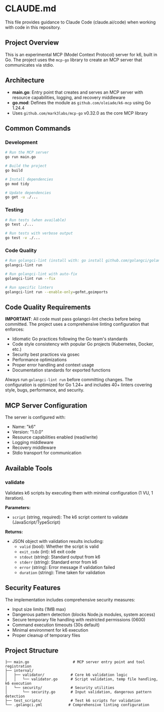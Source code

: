 # CLAUDE.md

This file provides guidance to Claude Code (claude.ai/code) when working with code in this repository.

## Project Overview

This is an experimental MCP (Model Context Protocol) server for k6, built in Go. The project uses the `mcp-go` library to create an MCP server that communicates via stdio.

## Architecture

- **main.go**: Entry point that creates and serves an MCP server with resource capabilities, logging, and recovery middleware
- **go.mod**: Defines the module as `github.com/oleiade/k6-mcp` using Go 1.24.4
- Uses `github.com/mark3labs/mcp-go` v0.32.0 as the core MCP library

## Common Commands

### Development
```bash
# Run the MCP server
go run main.go

# Build the project
go build

# Install dependencies
go mod tidy

# Update dependencies
go get -u ./...
```

### Testing
```bash
# Run tests (when available)
go test ./...

# Run tests with verbose output
go test -v ./...
```

### Code Quality
```bash
# Run golangci-lint (install with: go install github.com/golangci/golangci-lint/cmd/golangci-lint@latest)
golangci-lint run

# Run golangci-lint with auto-fix
golangci-lint run --fix

# Run specific linters
golangci-lint run --enable-only=gofmt,goimports
```

## Code Quality Requirements

**IMPORTANT**: All code must pass golangci-lint checks before being committed. The project uses a comprehensive linting configuration that enforces:

- Idiomatic Go practices following the Go team's standards
- Code style consistency with popular Go projects (Kubernetes, Docker, etc.)
- Security best practices via gosec
- Performance optimizations
- Proper error handling and context usage
- Documentation standards for exported functions

Always run `golangci-lint run` before committing changes. The configuration is optimized for Go 1.24+ and includes 40+ linters covering style, bugs, performance, and security.

## MCP Server Configuration

The server is configured with:
- Name: "k6"
- Version: "1.0.0"  
- Resource capabilities enabled (read/write)
- Logging middleware
- Recovery middleware
- Stdio transport for communication

## Available Tools

### validate
Validates k6 scripts by executing them with minimal configuration (1 VU, 1 iteration).

**Parameters:**
- `script` (string, required): The k6 script content to validate (JavaScript/TypeScript)

**Returns:**
- JSON object with validation results including:
  - `valid` (bool): Whether the script is valid
  - `exit_code` (int): k6 exit code
  - `stdout` (string): Standard output from k6
  - `stderr` (string): Standard error from k6
  - `error` (string): Error message if validation failed
  - `duration` (string): Time taken for validation

## Security Features

The implementation includes comprehensive security measures:
- Input size limits (1MB max)
- Dangerous pattern detection (blocks Node.js modules, system access)
- Secure temporary file handling with restricted permissions (0600)
- Command execution timeouts (30s default)
- Minimal environment for k6 execution
- Proper cleanup of temporary files

## Project Structure

```
├── main.go                    # MCP server entry point and tool registration
├── internal/
│   ├── validator/            # Core k6 validation logic
│   │   └── validator.go      # Script validation, temp file handling, k6 execution
│   └── security/             # Security utilities
│       └── security.go       # Input validation, dangerous pattern detection
├── test_scripts/             # Test k6 scripts for validation
└── .golangci.yml            # Comprehensive linting configuration
```